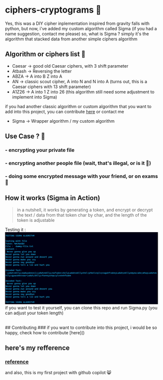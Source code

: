 # ciphers-cryptograms 🥖

Yes, this was a DIY cipher inplementation inspired from gravity falls with python, but now, i've added my custom algorithm called Sigma (if you had a name suggestion, contact me please) so, what is Sigma ? simply it's the algorithm that stacked data from another simple ciphers algorithm

## Algorithm or ciphers list 🍞

- Caesar -> good old Caesar ciphers, with 3 shift parameter
- Atbash -> Reversing the letter
- ABZA -> A into B Z into A
- AN -> classic scout cipher, A into N and N into A (turns out, this is a Caesar ciphers with 13 shift parameter)
- A1Z26 -> A into 1 Z into 26 (this algorithm still need some adjustment to implement into Sigma)
 
if you had another classic algorithm or custom algorithm that you want to add into this project, you can contribute [here]() or contact me
 
- Sigma -> Wrapper algorithm / my custom algorithm

## Use Case ? 🥪
### - encrypting your private file
### - encrypting another people file (wait, that's illegal, or is it 🤨)
### - doing some encrypted message with your friend, or on exams 🤨

## How it works (Sigma in Action)
> in a nutshell, it works by generating a token, and encrypt or decrypt the text / data from that token char by char, and the length of the token is adjustable

Testing it :
![alt text](https://github.com/AkuraDiary/ciphers-cryptograms/blob/main/images/Screenshot%202021-12-28%20135514.png)
if you want to test it yourself, you can clone this repo and run Sigma.py (you can adjust your token length)
<!--```
 py Sigma.py
 
 output : 
 TESTING SIGMA ALGORITHM

testing with file
Token: %#c%Ad$d
File :  dummy-file.txt
Content :
 Never gonna give you up
Never gonna let you down
Never gonna run around and desert you
Never gonna make you cry
Never gonna say goodbye
Never gonna tell a lie and hurt you

Encoded Text:
 LuduhɝskllyɟsqduɏakeɛejɿLuduhɚskllyɟnufɞakeɜvkclƍLuduhɞskllyɞhelɜyhkelvɚylvɏvuguhfɝakeƍLuduhɏskllyɛmyouɜakeɟwhaƍLuduhɚskllyɜgyaɛskkvxau~Luduhɟskllyɜfunnɛyɞnquɜylvɚrehfɛake

Decoded Text:
 Never gonna give you up
Never gonna let you down
Never gonna run around and desert you
Never gonna make you cry
Never gonna say goodbye
Never gonna tell a lie and hurt you

TESTING SIGMA ALGORITHM
``` -->


<br>
## Contributing
### if you want to contribute into this project, i would be so happy, check how to contribute [here]()

## here's my refference
### [reference](https://gravityfalls.fandom.com/wiki/List_of_cryptograms/Episodes)

and also, this is my first project with github copilot 😸
